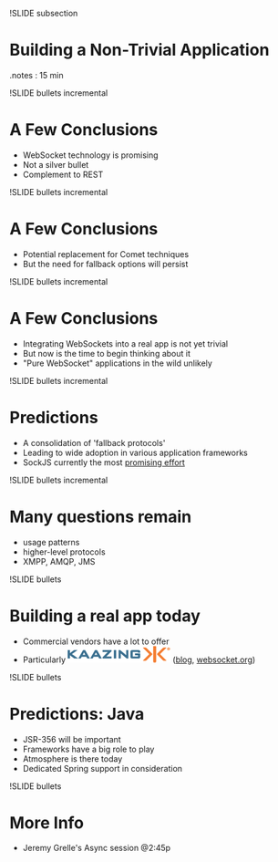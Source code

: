 !SLIDE subsection
# Building a Non-Trivial Application
.notes : 15 min

!SLIDE bullets incremental
# A Few Conclusions
* WebSocket technology is promising
* Not a silver bullet
* Complement to REST

!SLIDE bullets incremental
# A Few Conclusions
* Potential replacement for Comet techniques
* But the need for fallback options will persist

!SLIDE bullets incremental
# A Few Conclusions
* Integrating WebSockets into a real app is not yet trivial
* But now is the time to begin thinking about it
* "Pure WebSocket" applications in the wild unlikely

!SLIDE bullets incremental
# Predictions
* A consolidation of 'fallback protocols'
* Leading to wide adoption in various application frameworks
* SockJS currently the most [promising effort](https://github.com/sockjs/sockjs-protocol)

!SLIDE bullets incremental
# Many questions remain
* usage patterns
* higher-level protocols
* XMPP, AMQP, JMS

!SLIDE bullets
# Building a real app today
* Commercial vendors have a lot to offer
* Particularly ![kaazing-logo.png](kaazing-logo.png) ([blog](http://blog.kaazing.com), [websocket.org](http://www.websocket.org/))

!SLIDE bullets
# Predictions: Java
* JSR-356 will be important
* Frameworks have a big role to play
* Atmosphere is there today
* Dedicated Spring support in consideration

!SLIDE bullets
# More Info
* Jeremy Grelle's Async session @2:45p
